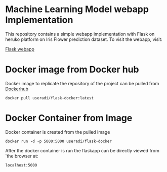 # Machine Learning Model webapp Implementation
This repository contains a simple webapp implementation with Flask on heruko platform on Iris Flower prediction dataset. To visit the webapp, visit:

[Flask webapp](https://iris-flower-predict-app.herokuapp.com/)

# Docker image from Docker hub
Docker image to replicate the repository of the project can be pulled from [Dockerhub](https://hub.docker.com/repository/docker/useradi/flask-docker)
```
docker pull useradi/flask-docker:latest
```
# Docker Container from Image
Docker container is created from the pulled image
```
docker run -d -p 5000:5000 useradi/flask-docker
```

After the docker container is run the flaskapp can be directly viewed from´the browser at:
```
localhost:5000
```




